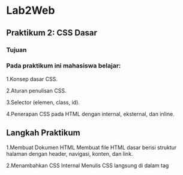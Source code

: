 # Lab2Web
## Praktikum 2: CSS Dasar
### Tujuan
### Pada praktikum ini mahasiswa belajar:
1.Konsep dasar CSS.

2.Aturan penulisan CSS.

3.Selector (elemen, class, id).

4.Penerapan CSS pada HTML dengan internal, eksternal, dan inline.

## Langkah Praktikum

1.Membuat Dokumen HTML
Membuat file HTML dasar berisi struktur halaman dengan header, navigasi, konten, dan link.

2.Menambahkan CSS Internal
Menulis CSS langsung di dalam tag <style> pada bagian <head>. Internal CSS ini mempengaruhi elemen tertentu di halaman.

3.Menambahkan Inline CSS
Menulis aturan CSS langsung pada elemen dengan atribut style. Cara ini hanya mempengaruhi satu elemen saja.

4.Membuat CSS Eksternal
Membuat file terpisah dengan ekstensi .css kemudian dihubungkan dengan HTML menggunakan tag <link>. Dengan eksternal CSS, tampilan dapat dikelola lebih rapi dan konsisten di banyak halaman.

Menambahkan Selector ID dan Class

1.ID selector digunakan untuk memberi gaya khusus pada elemen tertentu dengan tanda #.

2.Class selector digunakan untuk memberi gaya pada kelompok elemen dengan tanda ..

<img width="969" height="925" alt="Screenshot 2025-09-30 110449" src="https://github.com/user-attachments/assets/3a496499-e08e-4158-b555-e4bef8166a3e" />
<img width="968" height="663" alt="Screenshot 2025-09-30 110512" src="https://github.com/user-attachments/assets/9c75c7c4-9d90-488e-a3cd-5eef9b99fbbf" />

Bagian header berisi judul dengan kombinasi teks biasa dan italic. Menu navigasi dibuat dengan tiga link menuju halaman lain. Pada bagian konten terdapat sebuah judul "Hello World", paragraf penjelasan tentang pembelajaran HTML dan CSS, serta sebuah tombol link dengan class khusus agar tampilannya berbeda. Selain itu ada juga sebuah paragraf dengan inline CSS sehingga tampil berwarna abu-abu muda dan berada di posisi tengah.

CSS internal digunakan untuk mengatur gaya umum halaman, seperti jenis font, tampilan header, ukuran dan warna judul, serta warna teks italic pada judul. Inline CSS digunakan untuk memberi gaya pada satu paragraf saja, yaitu dengan warna abu-abu muda.

CSS eksternal dipisahkan ke dalam file lain. Pada file eksternal tersebut, diatur tampilan menu navigasi agar memiliki background hijau, teks berwarna putih, serta efek hover ketika kursor diarahkan ke link. Selain itu, bagian konten dengan id “intro” diberikan background biru dengan border hijau, dan judul di dalamnya diatur agar rata kiri dan berwarna putih. Kemudian class selector digunakan untuk tombol. Class “button” memberikan padding, warna latar abu-abu, teks putih, serta tampilan seperti tombol, sedangkan class “btn-primary” memberi latar belakang merah. Karena tombol pada HTML menggunakan kedua class ini, hasil akhirnya adalah tombol merah dengan teks putih.

Dari kombinasi ini terlihat bagaimana ketiga cara penulisan CSS bekerja secara bersamaan: internal CSS untuk gaya umum, eksternal CSS untuk gaya yang terstruktur dan bisa dipakai ulang, serta inline CSS untuk gaya khusus satu elemen. Selain itu juga terlihat perbedaan antara selector ID yang lebih spesifik dibanding class, serta bagaimana class bisa digunakan bersama-sama pada satu elemen.


